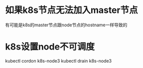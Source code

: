 # 如果k8s节点无法加入master节点 
有可能是k8s的master节点跟node节点的hostname一样导致的


# k8s设置node不可调度
kubectl cordon k8s-node3
 kubectl drain k8s-node3